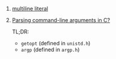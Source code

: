  1. [multiline literal]
 2. [Parsing command-line arguments in C?](https://stackoverflow.com/questions/9642732/parsing-command-line-arguments-in-c)
    
    TL;DR:
    
     - `getopt` (defined in `unistd.h`)
     - `argp` (defined in `argp.h`)
 
[multiline literal]: https://jameshfisher.com/2016/11/30/c-multiline-literal/
